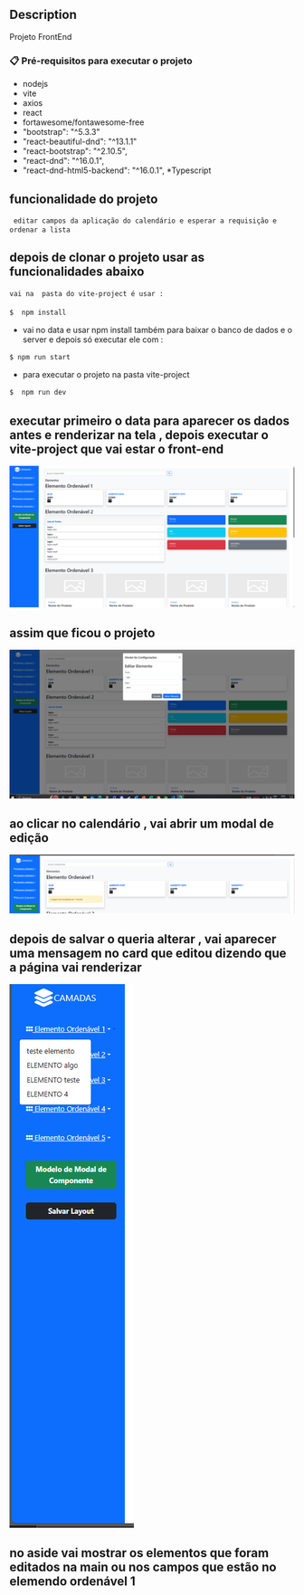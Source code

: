 ## Description
Projeto FrontEnd

### 📋 Pré-requisitos para executar o projeto
* nodejs
* vite
*  axios
* react
* fortawesome/fontawesome-free
*   "bootstrap": "^5.3.3"
*  "react-beautiful-dnd": "^13.1.1"
* "react-bootstrap": "^2.10.5",
* "react-dnd": "^16.0.1",
* "react-dnd-html5-backend": "^16.0.1",
*Typescript

## funcionalidade do projeto 
```
 editar campos da aplicação do calendário e esperar a requisição e ordenar a lista 

```
## depois de clonar o projeto usar as funcionalidades abaixo

```bash
vai na  pasta do vite-project é usar : 

$  npm install

```

* vai no data e usar npm install também para baixar o banco de dados e o server e depois só executar ele com : 
```bash
$ npm run start
```

* para executar o projeto na pasta vite-project
```bash
$  npm run dev
```


## executar primeiro o data para aparecer os dados antes e renderizar na tela , depois executar o vite-project que vai estar o front-end


![Tela principal](src/assets/inicial.png)

## assim que ficou o projeto 





![Tela principal](src/assets/modalEdicaopng.png)

## ao clicar no calendário , vai abrir um modal de edição 




![Tela principal](src/assets/depoisDeeditarpng.png)

## depois de salvar o queria alterar , vai aparecer uma mensagem no card que editou dizendo que a página vai renderizar 




![Tela principal](src/assets/Aside8.png)

## no aside vai mostrar os elementos que foram editados na main ou nos campos que estão no elemendo ordenável 1






